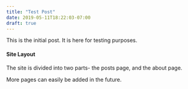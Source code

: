 ```yaml
---
title: "Test Post"
date: 2019-05-11T18:22:03-07:00
draft: true
---
```


This is the initial post.  It is here for testing purposes.

#### Site Layout

The site is divided into two parts- the posts page, and the about page.

More pages can easily be added in the future.
